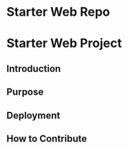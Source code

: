 # Starter Web Repo

# Starter Web Project
## Introduction

## Purpose

## Deployment

## How to Contribute
